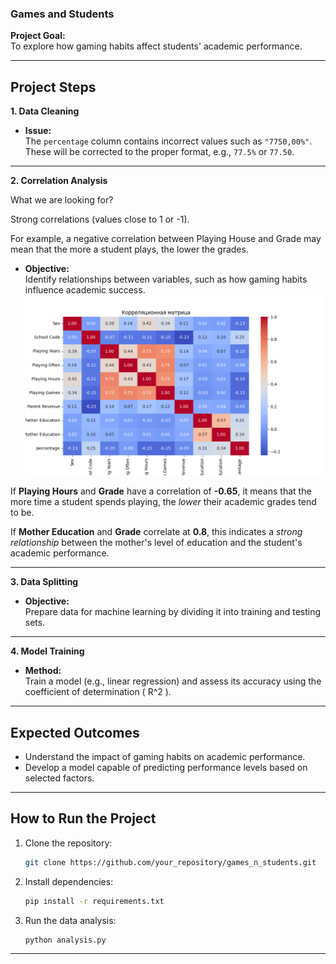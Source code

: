 ### Games and Students

**Project Goal:**  
To explore how gaming habits affect students' academic performance.

---

## Project Steps

**1. Data Cleaning**  
- **Issue:**  
  The `percentage` column contains incorrect values such as `"7750,00%"`. These will be corrected to the proper format, e.g., `77.5%` or `77.50`.

---

**2. Correlation Analysis** 

What we are looking for?

Strong correlations (values close to 1 or -1).

For example, a negative correlation between Playing House and Grade may mean that the more a student plays, the lower the grades.
- **Objective:**  
  Identify relationships between variables, such as how gaming habits influence academic success.
![Correlation Heatmap](correlation_heatmap.png)

If **Playing Hours** and **Grade** have a correlation of **-0.65**, it means that the more time a student spends playing, the *lower* their academic grades tend to be.

If **Mother Education** and **Grade** correlate at **0.8**, this indicates a *strong relationship* between the mother's level of education and the student's academic performance.

---

**3. Data Splitting**  
- **Objective:**  
  Prepare data for machine learning by dividing it into training and testing sets.

---

**4. Model Training**  
- **Method:**  
  Train a model (e.g., linear regression) and assess its accuracy using the coefficient of determination \( R^2 \).

---

## Expected Outcomes

- Understand the impact of gaming habits on academic performance.
- Develop a model capable of predicting performance levels based on selected factors.

---

## How to Run the Project

1. Clone the repository:
   ```bash
   git clone https://github.com/your_repository/games_n_students.git
   ```

2. Install dependencies:
   ```bash
   pip install -r requirements.txt
   ```

3. Run the data analysis:
   ```bash
   python analysis.py
   ```

---
